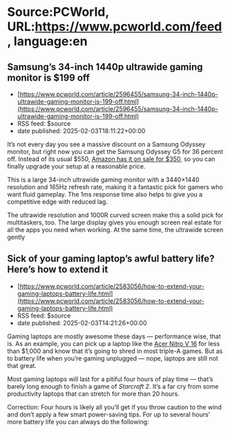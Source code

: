# Source:PCWorld, URL:https://www.pcworld.com/feed, language:en

## Samsung’s 34-inch 1440p ultrawide gaming monitor is $199 off
 - [https://www.pcworld.com/article/2596455/samsung-34-inch-1440p-ultrawide-gaming-monitor-is-199-off.html](https://www.pcworld.com/article/2596455/samsung-34-inch-1440p-ultrawide-gaming-monitor-is-199-off.html)
 - RSS feed: $source
 - date published: 2025-02-03T18:11:22+00:00

<div id="link_wrapped_content">
<body><section class="wp-block-bigbite-multi-title"><div class="container"></div></section>



<p>It’s not every day you see a massive discount on a Samsung Odyssey monitor, but right now you can get the Samsung Odyssey G5 for 36 percent off. Instead of its usual $550, <a href="https://www.amazon.com/SAMSUNG-34-Inch-Ultra-Wide-FreeSync-LC34G55TWWNXZA/dp/B08MVBYWGQ/">Amazon has it on sale for $350</a>, so you can finally upgrade your setup at a reasonable price.</p>



<p>This is a large 34-inch ultrawide gaming monitor with a 3440×1440 resolution and 165Hz refresh rate, making it a fantastic pick for gamers who want fluid gameplay. The 1ms response time also helps to give you a competitive edge with reduced lag.</p>



<p>The ultrawide resolution and 1000R curved screen make this a solid pick for multitaskers, too. The large display gives you enough screen real estate for all the apps you need when working. At the same time, the ultrawide screen gently

## Sick of your gaming laptop’s awful battery life? Here’s how to extend it
 - [https://www.pcworld.com/article/2583056/how-to-extend-your-gaming-laptops-battery-life.html](https://www.pcworld.com/article/2583056/how-to-extend-your-gaming-laptops-battery-life.html)
 - RSS feed: $source
 - date published: 2025-02-03T14:21:26+00:00

<div id="link_wrapped_content">
<body><section class="wp-block-bigbite-multi-title"><div class="container"></div></section>



<p>Gaming laptops are mostly awesome these days — performance wise, that is. As an example, you can pick up a laptop like the <a href="https://www.pcworld.com/article/2451566/acer-nitro-v16-review.html">Acer Nitro V 16</a> for less than $1,000 and know that it’s going to shred in most triple-A games. But as to battery life when you’re gaming unplugged — nope, laptops are still not that great.</p>



<p>Most gaming laptops will last for a pitiful four hours of play time — that’s barely long enough to finish a game of <em>Starcraft 2</em>. It’s a far cry from some productivity laptops that can stretch for more than 20 hours.</p>



<p>Correction: Four hours is likely all you’ll get if you throw caution to the wind and don’t apply a few smart power-saving tips. For up to several hours’ more battery life you can always do the following:</p>



<h3 class="wp-block

